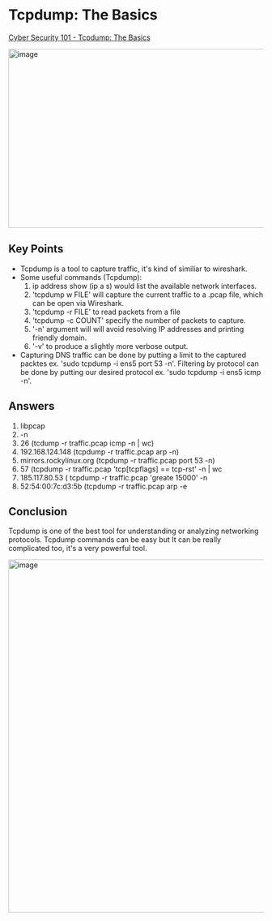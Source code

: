# Tcpdump: The Basics
[Cyber Security 101 - Tcpdump: The Basics](https://tryhackme.com/room/tcpdump)

<img width="699" height="353" alt="image" src="https://github.com/user-attachments/assets/3f5961cc-c3f9-4eb4-a300-990f00d31e5e" />


## Key Points
- Tcpdump is a tool to capture traffic, it's kind of similiar to wireshark.
- Some useful commands (Tcpdump):
  1. ip address show (ip a s) would list the available network interfaces.
  2. 'tcpdump w FILE' will capture the current traffic to a .pcap file, which can be open via Wireshark.
  3. 'tcpdump -r FILE' to read packets from a file
  4. 'tcpdump -c COUNT' specify the number of packets to capture.
  5. '-n' argument will will avoid resolving IP addresses and printing friendly domain.
  6. '-v' to produce a slightly more verbose output.
- Capturing DNS traffic can be done by putting a limit to the captured packtes ex. 'sudo tcpdump -i ens5 port 53 -n'. Filtering by protocol can be done by putting our desired protocol ex. 'sudo tcpdump -i ens5 icmp -n'.

## Answers
1. libpcap
2. -n
3. 26 (tcdump -r traffic.pcap icmp -n | wc)
4. 192.168.124.148 (tcpdump -r traffic.pcap arp -n)
5. mirrors.rockylinux.org (tcpdump -r traffic.pcap port 53 -n)
6. 57 (tcpdump -r traffic.pcap 'tcp[tcpflags] == tcp-rst' -n | wc
7. 185.117.80.53 ( tcpdump -r traffic.pcap 'greate 15000' -n
8. 52:54:00:7c:d3:5b (tcpdump -r traffic.pcap arp -e

## Conclusion
Tcpdump is one of the best tool for understanding or analyzing networking protocols. Tcpdump commands can be easy but It can be really complicated too, it's a very powerful tool.

<img width="1329" height="696" alt="image" src="https://github.com/user-attachments/assets/6f997847-ce59-4080-a737-ef40344fc5a7" />

